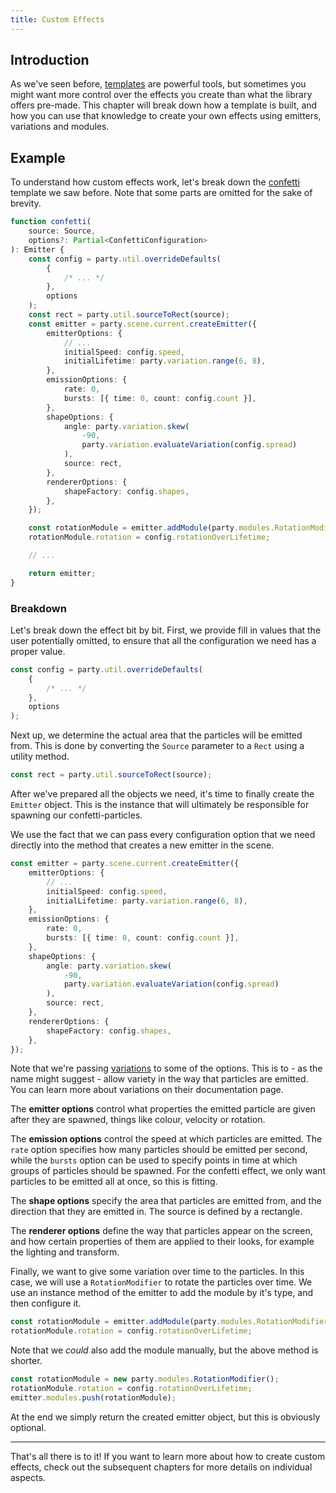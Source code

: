 ```yaml
---
title: Custom Effects
---
```


## Introduction

As we've seen before, [templates](/docs/templates) are powerful tools, but sometimes you might want more control over the effects you create than what the library offers pre-made. This chapter will break down how a template is built, and how you can use that knowledge to create your own effects using emitters, variations and modules.

## Example

To understand how custom effects work, let's break down the [confetti](/docs/templates#confetti) template we saw before. Note that some parts are omitted for the sake of brevity.

```ts
function confetti(
    source: Source,
    options?: Partial<ConfettiConfiguration>
): Emitter {
    const config = party.util.overrideDefaults(
        {
            /* ... */
        },
        options
    );
    const rect = party.util.sourceToRect(source);
    const emitter = party.scene.current.createEmitter({
        emitterOptions: {
            // ...
            initialSpeed: config.speed,
            initialLifetime: party.variation.range(6, 8),
        },
        emissionOptions: {
            rate: 0,
            bursts: [{ time: 0, count: config.count }],
        },
        shapeOptions: {
            angle: party.variation.skew(
                -90,
                party.variation.evaluateVariation(config.spread)
            ),
            source: rect,
        },
        rendererOptions: {
            shapeFactory: config.shapes,
        },
    });

    const rotationModule = emitter.addModule(party.modules.RotationModifier);
    rotationModule.rotation = config.rotationOverLifetime;

    // ...

    return emitter;
}
```

### Breakdown

Let's break down the effect bit by bit. First, we provide fill in values that the user potentially omitted, to ensure that all the configuration we need has a proper value.

```ts
const config = party.util.overrideDefaults(
    {
        /* ... */
    },
    options
);
```

Next up, we determine the actual area that the particles will be emitted from. This is done by converting the `Source` parameter to a `Rect` using a utility method.

```ts
const rect = party.util.sourceToRect(source);
```

After we've prepared all the objects we need, it's time to finally create the `Emitter` object. This is the instance that will ultimately be responsible for spawning our confetti-particles.

We use the fact that we can pass every configuration option that we need directly into the method that creates a new emitter in the scene.

```ts
const emitter = party.scene.current.createEmitter({
    emitterOptions: {
        // ...
        initialSpeed: config.speed,
        initialLifetime: party.variation.range(6, 8),
    },
    emissionOptions: {
        rate: 0,
        bursts: [{ time: 0, count: config.count }],
    },
    shapeOptions: {
        angle: party.variation.skew(
            -90,
            party.variation.evaluateVariation(config.spread)
        ),
        source: rect,
    },
    rendererOptions: {
        shapeFactory: config.shapes,
    },
});
```

Note that we're passing [variations](/docs/variations) to some of the options. This is to - as the name might suggest - allow variety in the way that particles are emitted. You can learn more about variations on their documentation page.

The **emitter options** control what properties the emitted particle are given after they are spawned, things like colour, velocity or rotation.

The **emission options** control the speed at which particles are emitted. The `rate` option specifies how many particles should be emitted per second, while the `bursts` option can be used to specify points in time at which groups of particles should be spawned. For the confetti effect, we only want particles to be emitted all at once, so this is fitting.

The **shape options** specify the area that particles are emitted from, and the direction that they are emitted in. The source is defined by a rectangle.

The **renderer options** define the way that particles appear on the screen, and how certain properties of them are applied to their looks, for example the lighting and transform.

Finally, we want to give some variation over time to the particles. In this case, we will use a `RotationModifier` to rotate the particles over time. We use an instance method of the emitter to add the module by it's type, and then configure it.

```ts
const rotationModule = emitter.addModule(party.modules.RotationModifier);
rotationModule.rotation = config.rotationOverLifetime;
```

Note that we _could_ also add the module manually, but the above method is shorter.

```ts
const rotationModule = new party.modules.RotationModifier();
rotationModule.rotation = config.rotationOverLifetime;
emitter.modules.push(rotationModule);
```

At the end we simply return the created emitter object, but this is obviously optional.

---

That's all there is to it! If you want to learn more about how to create custom effects, check out the subsequent chapters for more details on individual aspects.
